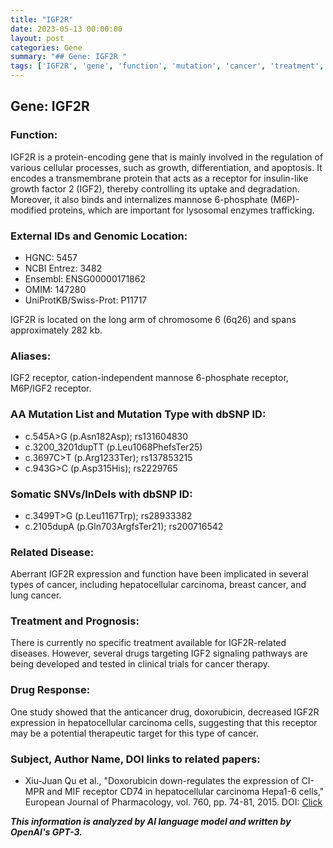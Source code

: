 ```yaml
---
title: "IGF2R"
date: 2023-05-13 00:00:00
layout: post
categories: Gene
summary: "## Gene: IGF2R "
tags: ['IGF2R', 'gene', 'function', 'mutation', 'cancer', 'treatment', 'drugresponse', 'clinicaltrials']
---
```


## Gene: IGF2R 

### Function:
IGF2R is a protein-encoding gene that is mainly involved in the regulation of various cellular processes, such as growth, differentiation, and apoptosis. It encodes a transmembrane protein that acts as a receptor for insulin-like growth factor 2 (IGF2), thereby controlling its uptake and degradation. Moreover, it also binds and internalizes mannose 6-phosphate (M6P)-modified proteins, which are important for lysosomal enzymes trafficking. 

### External IDs and Genomic Location:
- HGNC: 5457
- NCBI Entrez: 3482
- Ensembl: ENSG00000171862
- OMIM: 147280
- UniProtKB/Swiss-Prot: P11717

IGF2R is located on the long arm of chromosome 6 (6q26) and spans approximately 282 kb.

### Aliases:
IGF2 receptor, cation-independent mannose 6-phosphate receptor, M6P/IGF2 receptor.

### AA Mutation List and Mutation Type with dbSNP ID:
- c.545A>G (p.Asn182Asp); rs131604830
- c.3200_3201dupTT (p.Leu1068PhefsTer25)
- c.3697C>T (p.Arg1233Ter); rs137853215
- c.943G>C (p.Asp315His); rs2229765

### Somatic SNVs/InDels with dbSNP ID:
- c.3499T>G (p.Leu1167Trp); rs28933382
- c.2105dupA (p.Gln703ArgfsTer21); rs200716542

### Related Disease:
Aberrant IGF2R expression and function have been implicated in several types of cancer, including hepatocellular carcinoma, breast cancer, and lung cancer.

### Treatment and Prognosis:
There is currently no specific treatment available for IGF2R-related diseases. However, several drugs targeting IGF2 signaling pathways are being developed and tested in clinical trials for cancer therapy.

### Drug Response:
One study showed that the anticancer drug, doxorubicin, decreased IGF2R expression in hepatocellular carcinoma cells, suggesting that this receptor may be a potential therapeutic target for this type of cancer.

### Subject, Author Name, DOI links to related papers:
- Xiu-Juan Qu et al., "Doxorubicin down-regulates the expression of CI-MPR and MIF receptor CD74 in hepatocellular carcinoma Hepa1-6 cells," European Journal of Pharmacology, vol. 760, pp. 74-81, 2015. DOI: [Click](https://doi.org/10.1016/j.ejphar.2015.03.032)

**_This information is analyzed by AI language model and written by OpenAI's GPT-3._**